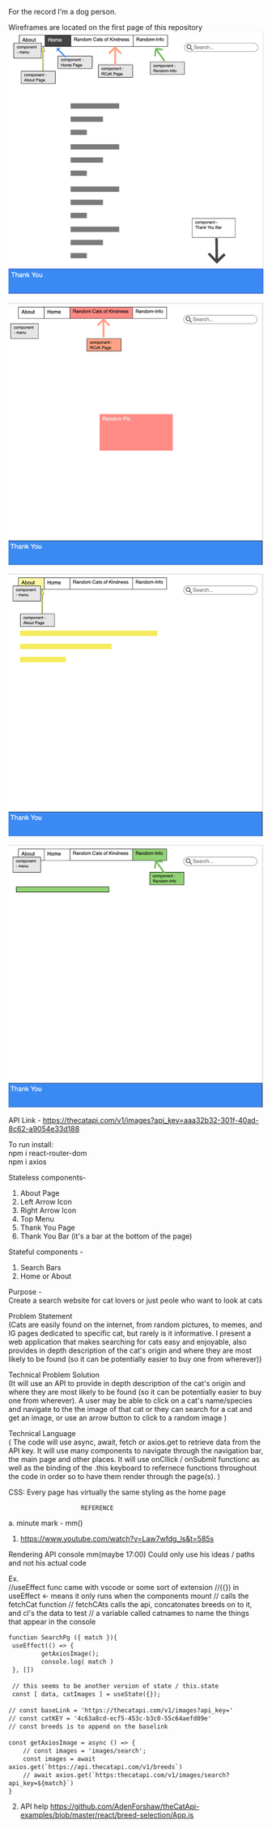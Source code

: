 For the record I'm a dog person.

Wireframes are located on the first page of this repository
![wireframe](./Wireframe-catPg1.png)


![wireframe](./Wireframe-catPg2.png)


![wireframe](./Wireframe-catPg3.png)


![wireframe](./Wireframe-catPg4.png)

API Link - https://thecatapi.com/v1/images?api_key=aaa32b32-301f-40ad-8c62-a9054e33d188 

To run install:                                                                     
npm i react-router-dom                                                           
npm i axios                                                         

Stateless components-                         
1. About Page              
2. Left Arrow Icon              
3. Right Arrow Icon
4. Top Menu
5. Thank You Page
6. Thank You Bar (it's a bar at the bottom of the page)

Stateful components -               
1. Search Bars                             
2. Home or About                         

Purpose -                                                                               
Create a search website for cat lovers or just peole who want to look at cats


Problem Statement                                                                       
 (Cats are easily found on the internet, from random pictures, to memes, and IG pages dedicated to specific cat, but rarely is it informative. I present a web application that makes searching for cats easy and enjoyable, also provides in depth description of the cat's origin and where they are most likely to be found (so it can be potentially easier to buy one from wherever))



Technical Problem Solution                                                                          
 (It will use an API to provide in depth description of the cat's origin and where they are most likely to be found (so it can be potentially easier to buy one from wherever). 
 A user may be able to click on a cat's name/species and navigate to the the image of that cat or they can search for a cat and get an image, or use an arrow button to click to a random image )



Technical Language                                                                                  
( The code will use async, await, fetch or axios.get to retrieve data from the API key. It will use many components to navigate through the navigation bar, the main page and other places. It will use onCllick / onSubmit functionc as well as the binding of the .this keyboard to refernece functions throughout the code in order so to have them render through the page(s).  )


CSS:
Every page has virtually the same styling as the home page
 

                        REFERENCE
a. minute mark - mm()

1. https://www.youtube.com/watch?v=Law7wfdg_ls&t=585s 

Rendering API console mm(maybe 17:00)
Could only use his ideas / paths and not his actual code

Ex.     
    //useEffect func came with vscode or some sort of extension
    //({}) in useEffect <- means it only runs when the components mount
    // calls the fetchCat function
    // fetchCAts calls the api, concatonates breeds on to it, and cl's the data to test
    // a variable called catnames to name the things that appear in the console

    function SearchPg ({ match }){
     useEffect(() => {
             getAxiosImage();
             console.log( match )
     }, [])

     // this seems to be another version of state / this.state 
     const [ data, catImages ] = useState({});

    // const baseLink = 'https://thecatapi.com/v1/images?api_key='
    // const catKEY = '4c63a8cd-ecf5-453c-b3c0-55c64aefd09e'
    // const breeds is to append on the baselink

    const getAxiosImage = async () => {
        // const images = 'images/search';
        const images = await axios.get(`https://api.thecatapi.com/v1/breeds`)
        // await axios.get(`https:thecatapi.com/v1/images/search?api_key=${match}`)
    }

2. API help
https://github.com/AdenForshaw/theCatApi-examples/blob/master/react/breed-selection/App.js

